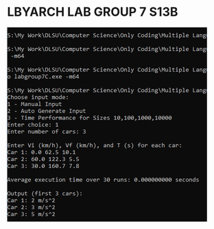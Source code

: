 # LBYARCH LAB GROUP 7 S13B

![image](https://github.com/xMiguelCarlosx/LBYARCH/blob/6e9ff523b5e9f8b07e75611d4778a1864532ddf5/labarch%20output.jpg)

